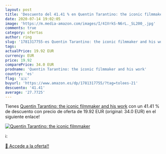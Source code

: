 ```yaml
---
layout: post
title: 'Descuento del 41.41 % en Quentin Tarantino: the iconic filmmaker '
date: 2020-07-14 19:02:05
image: 'https://m.media-amazon.com/images/I/41VrkS-N6rL._SL200_.jpg'
comments: true
category: ofertas
author: ring
slug: '1781317755-es Quentin Tarantino: the iconic filmmaker and his work'
tags: 
actualPrice: 19.92 EUR
currency: EUR
price: 19.92
comparePrice: 34.0 EUR
prodname: 'Quentin Tarantino: the iconic filmmaker and his work'
country: 'es'
flag: '🇪🇸'
buyurl: 'https://www.amazon.es/dp/1781317755/?tag=tolees-21'
descuento: '41.41'
average: '27.7725'
---
```


Tienes [Quentin Tarantino: the iconic filmmaker and his work](https://www.amazon.es/dp/1781317755/?tag=tolees-21) con un 41.41 % de descuento con precio de oferta de 19.92 EUR (original: 34.0 EUR) en el siguiente enlace!

[![Quentin Tarantino: the iconic filmmaker ](https://m.media-amazon.com/images/I/41VrkS-N6rL._SL200_.jpg)](https://www.amazon.es/dp/1781317755/?tag=tolees-21)

ℹ️:


[🛒 Accede a la oferta!!](https://www.amazon.es/dp/1781317755/?tag=tolees-21)
